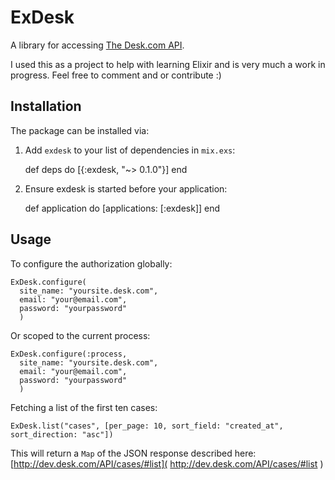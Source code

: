 # ExDesk

A library for accessing [The Desk.com API](http://dev.desk.com). 

I used this as a project to help with learning Elixir and is very much a work in progress. Feel free to comment and or contribute :)

## Installation

The package can be installed via:

  1. Add `exdesk` to your list of dependencies in `mix.exs`:

        def deps do
          [{:exdesk, "~> 0.1.0"}]
        end

  2. Ensure exdesk is started before your application:

        def application do
          [applications: [:exdesk]]
        end

## Usage
  To configure the authorization globally:
  
    ExDesk.configure(
      site_name: "yoursite.desk.com",
      email: "your@email.com",
      password: "yourpassword"
      )
  Or scoped to the current process:
  
    ExDesk.configure(:process,
      site_name: "yoursite.desk.com",
      email: "your@email.com",
      password: "yourpassword"
      )  

  Fetching a list of the first ten cases:
  
	ExDesk.list("cases", [per_page: 10, sort_field: "created_at", sort_direction: "asc"])
	
This will return a `Map` of the JSON response described here: [http://dev.desk.com/API/cases/#list]( http://dev.desk.com/API/cases/#list )